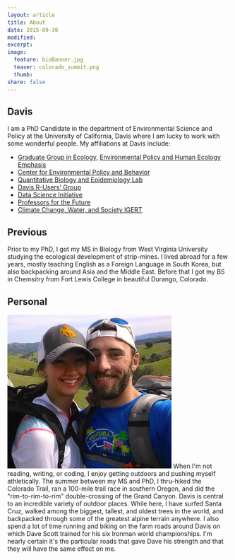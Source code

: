 ```yaml
---
layout: article
title: About
date: 2015-09-30
modified:
excerpt: 
image:
  feature: bioBanner.jpg
  teaser: colorado_summit.png
  thumb:
share: false
---
```


## Davis
I am a PhD Candidate in the department of Environmental Science and Policy at the University of California, Davis where I am lucky to work with some wonderful people. My affiliations at Davis include:

- [Graduate Group in Ecology](http://ecology.ucdavis.edu/), [Environmental Policy and Human Ecology Emphasis](http://ecology.ucdavis.edu/programs/EPHE/programinfo.html)  
- [Center for Environmental Policy and Behavior](http://environmentalpolicy.ucdavis.edu)  
- [Quantitative Biology and Epidemiology Lab](http://qbelab.plantpathology.ucdavis.edu/)  
- [Davis R-Users' Group](https://groups.google.com/forum/#!forum/davis-rug)  
- [Data Science Initiative](http://datascience.ucdavis.edu/)  
- [Professors for the Future](https://gradstudies.ucdavis.edu/professional-development/professors-future)
- [Climate Change, Water, and Society IGERT](http://ccwas.ucdavis.edu/)  

## Previous
Prior to my PhD, I got my MS in Biology from West Virginia University studying the ecological development of strip-mines. I lived abroad for a few years, mostly teaching English as a Foreign Language in South Korea, but also backpacking around Asia and the Middle East. Before that I got my BS in Chemsitry from Fort Lewis College in beautiful Durango, Colorado.

## Personal
<img src="/images/cori_berryessa.jpg" class="image-right" alt="" title="">
When I'm not reading, writing, or coding, I enjoy getting outdoors and pushing myself athletically. The summer between my MS and PhD, I thru-hiked the Colorado Trail, ran a 100-mile trail race in southern Oregon, and did the "rim-to-rim-to-rim" double-crossing of the Grand Canyon. Davis is central to an incredible variety of outdoor places. While here, I have surfed Santa Cruz, walked among the biggest, tallest, and oldest trees in the world, and backpacked through some of the greatest alpine terrain anywhere. I also spend a lot of time running and biking on the farm roads around Davis on which Dave Scott trained for his six Ironman world championships. I'm nearly certain it's the particular roads that gave Dave his strength and that they will have the same effect on me.